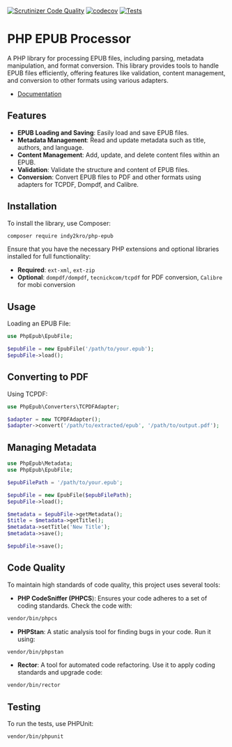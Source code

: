[![Scrutinizer Code Quality](https://scrutinizer-ci.com/g/indy2kro/php-epub/badges/quality-score.png?b=main)](https://scrutinizer-ci.com/g/indy2kro/php-epub/?branch=main) [![codecov](https://codecov.io/gh/indy2kro/php-epub/graph/badge.svg?token=tg1ntQtebI)](https://codecov.io/gh/indy2kro/php-epub) [![Tests](https://github.com/indy2kro/php-epub/actions/workflows/tests.yml/badge.svg)](https://github.com/indy2kro/php-epub/actions/workflows/tests.yml)

# PHP EPUB Processor

A PHP library for processing EPUB files, including parsing, metadata manipulation, and format conversion. This library provides tools to handle EPUB files efficiently, offering features like validation, content management, and conversion to other formats using various adapters.

- [Documentation](https://indy2kro.github.io/php-epub/)

## Features

- **EPUB Loading and Saving**: Easily load and save EPUB files.
- **Metadata Management**: Read and update metadata such as title, authors, and language.
- **Content Management**: Add, update, and delete content files within an EPUB.
- **Validation**: Validate the structure and content of EPUB files.
- **Conversion**: Convert EPUB files to PDF and other formats using adapters for TCPDF, Dompdf, and Calibre.

## Installation

To install the library, use Composer:

```bash
composer require indy2kro/php-epub
```

Ensure that you have the necessary PHP extensions and optional libraries installed for full functionality:

- **Required**: `ext-xml`, `ext-zip`
- **Optional**: `dompdf/dompdf`, `tecnickcom/tcpdf` for PDF conversion, `Calibre` for mobi conversion

## Usage

Loading an EPUB File:

```php
use PhpEpub\EpubFile;

$epubFile = new EpubFile('/path/to/your.epub');
$epubFile->load();
```

## Converting to PDF

Using TCPDF:

```php
use PhpEpub\Converters\TCPDFAdapter;

$adapter = new TCPDFAdapter();
$adapter->convert('/path/to/extracted/epub', '/path/to/output.pdf');
```

## Managing Metadata

```php
use PhpEpub\Metadata;
use PhpEpub\EpubFile;

$epubFilePath = '/path/to/your.epub';

$epubFile = new EpubFile($epubFilePath);
$epubFile->load();

$metadata = $epubFile->getMetadata();
$title = $metadata->getTitle();
$metadata->setTitle('New Title');
$metadata->save();

$epubFile->save();
```

## Code Quality

To maintain high standards of code quality, this project uses several tools:

- **PHP CodeSniffer (PHPCS**): Ensures your code adheres to a set of coding standards. Check the code with:

```bash
vendor/bin/phpcs
```

- **PHPStan**: A static analysis tool for finding bugs in your code. Run it using:

```bash
vendor/bin/phpstan
```

- **Rector**: A tool for automated code refactoring. Use it to apply coding standards and upgrade code:

```bash
vendor/bin/rector
```

## Testing

To run the tests, use PHPUnit:

```bash
vendor/bin/phpunit
```
